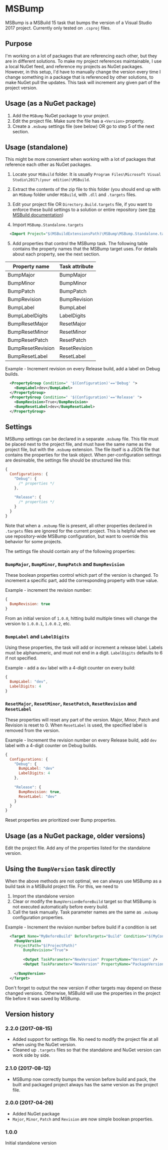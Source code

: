 # MSBump
MSBump is a MSBuild 15 task that bumps the version of a Visual Studio 2017 project.
Currently only tested on `.csproj` files.

## Purpose

I'm working on a lot of packages that are referencing each other, but they are in different solutions.
To make my project references maintainable, I use a local NuGet feed, and reference my projects as NuGet packages.
However, in this setup, I'd have to manually change the version every time I change something in a package
that is referenced by other solutions, to make NuGet pull the updates. This task will increment any given
part of the project version.

## Usage (as a NuGet package)

1. Add the `MSBump` NuGet package to your project.
2. Edit the project file. Make sure the file has a `<Version>` property.
3. Create a `.msbump` settings file (see below) OR go to step 5 of the next section.

## Usage (standalone)

This might be more convenient when working with a lot of packages that reference each other as NuGet packages.

1. Locate your `MSBuild` folder. It is usually `Program Files\Microsoft Visual Studio\2017\(your edition)\MSBuild`.
2. Extract the contents of the zip file to this folder (you should end up with an `MSBump` folder under `MSBuild`, with `.dll` and `.targets` files.
3. Edit your project file OR `Directory.Build.targets` file, if you want to enforce these build settings to a solution or entire repository (see [the MSBuild documentation](https://docs.microsoft.com/en-us/visualstudio/msbuild/what-s-new-in-msbuild-15-0))

4. Import `MSBump.Standalone.targets`

```xml
  <Import Project="$(MSBuildExtensionsPath)\MSBump\MSBump.Standalone.targets" />
```

5. Add properties that control the MSBump task. The following table contains the property names that the MSBump target uses. 
For details about each property, see the next section.

|Property name|Task attribute|
|-------------|--------------------------------|
|BumpMajor|BumpMajor|
|BumpMinor|BumpMinor|
|BumpPatch|BumpPatch|
|BumpRevision|BumpRevision|
|BumpLabel|BumpLabel|
|BumpLabelDigits|LabelDigits|
|BumpResetMajor|ResetMajor|
|BumpResetMinor|ResetMinor|
|BumpResetPatch|ResetPatch|
|BumpResetRevision|ResetRevision|
|BumpResetLabel|ResetLabel|

Example - Increment revision on every Release build, add a label on Debug builds.
```xml
  <PropertyGroup Condition=" '$(Configuration)'=='Debug' ">
    <BumpLabel>dev</BumpLabel>
  </PropertyGroup>
  <PropertyGroup Condition=" '$(Configuration)'=='Release' ">
    <BumpRevision>True</BumpRevision>
    <BumpResetLabel>dev</BumpResetLabel>
  </PropertyGroup>
```


## Settings

MSBump settings can be declared in a separate `.msbump` file.
This file must be placed next to the project file, and must have the same name as the project file, but with the `.msbump` extension.
The file itself is a JSON file that contains the properties for the task object. 
When per-configuration settings are desireable, the settings file should be structured like this:
```js
{
  Configurations: {
    "Debug": {
      /* properties */
    },
    
    "Release": {
      /* properties */
    }
  }
}
```

Note that when a `.msbump` file is present, all other properties declared in `.targets` files are ignored for the current project. This is helpful when we use repository-wide MSBump configuration, but want to override this behavior for some projects. 

The settings file should contain any of the following properties:

### `BumpMajor`, `BumpMinor`, `BumpPatch` and `BumpRevision`
These boolean properties control which part of the version is changed. 
To increment a specific part, add the corresponding property with true value.

Example - increment the revision number:
```js
{
  BumpRevision: true
}    
```
From an initial version of `1.0.0`, hitting build multiple times will change the version to `1.0.0.1`, `1.0.0.2`, etc.

### `BumpLabel` and `LabelDigits`
Using these properties, the task will add or increment a release label. Labels must be alphanumeric, and must not end in a digit. `LabelDigits` defaults to 6 if not specified.

Example - add a `dev` label with a 4-digit counter on every build:
```js
{
  BumpLabel: "dev",
  LabelDigits: 4
}
```

### `ResetMajor`, `ResetMinor`, `ResetPatch`, `ResetRevision` and `ResetLabel`

These properties will reset any part of the version. Major, Minor, Patch and Revision is reset to 0. When `ResetLabel` is used, the specified label is removed from the version.

Example - Increment the revision number on every Release build, add `dev` label with a 4-digit counter on Debug builds.
```js
{
  Configurations: {
    "Debug": {
      BumpLabel: "dev"
      LabelDigits: 4
    },
    
    "Release": {
      BumpRevision: true,
      ResetLabel: "dev"
    }
  }
}
```

Reset properties are prioritized over Bump properties.

## Usage (as a NuGet package, older versions)

Edit the project file. Add any of the properties listed for the standalone version.

## Using the `BumpVersion` task directly

When the above methods are not optimal, we can always use MSBump as a build task in a MSBuild project file. 
For this, we need to
1. Import the standalone version
2. Clear or modify the `BumpVersionBeforeBuild` target so that MSBump is not executed automatically before every build.
3. Call the task manually. Task parameter names are the same as `.msbump` configuration properties. 

Example - Increment the revision number before build if a condition is set

```xml
  <Target Name="MyBeforeBuild" BeforeTargets="Build" Condition="$(MyCondition) == 'OK' ">
    <BumpVersion
    ProjectPath="$(ProjectPath)" 
        BumpRevision="True">
        
        <Output TaskParameter="NewVersion" PropertyName="Version" />
        <Output TaskParameter="NewVersion" PropertyName="PackageVersion" />
        
    </BumpVersion>
  </Target>
```

Don't forget to output the new version if other targets may depend on these changed versions.
Otherwise, MSBuild will use the properties in the project file before it was saved by MSBump.


## Version history

### 2.2.0 (2017-08-15)

* Added support for settings file. No need to modify the project file at all when using the NuGet version.
* Cleaned up `.targets` files so that the standalone and NuGet version can work side by side.


### 2.1.0 (2017-08-12)

* MSBump now correctly bumps the version before build and pack, the built and packaged project always has the same version as the project file.

### 2.0.0 (2017-04-26)

* Added NuGet package
* `Major`, `Minor`, `Patch` and `Revision` are now simple boolean properties.

### 1.0.0
Initial standalone version